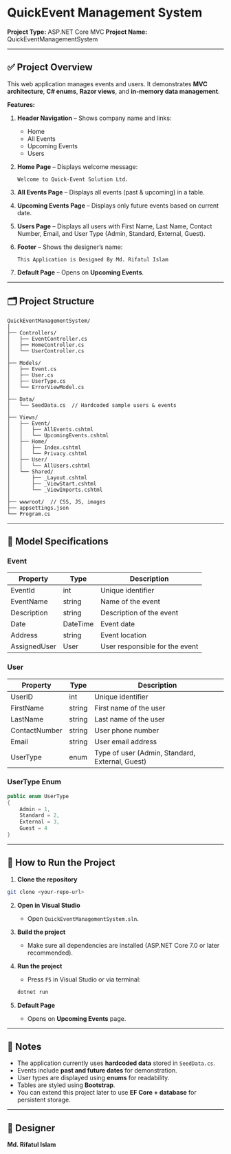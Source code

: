 # QuickEvent Management System

**Project Type:** ASP.NET Core MVC
**Project Name:** QuickEventManagementSystem

---

## ✅ Project Overview

This web application manages events and users. It demonstrates **MVC architecture**, **C# enums**, **Razor views**, and **in-memory data management**.

**Features:**

1. **Header Navigation** – Shows company name and links:

   * Home
   * All Events
   * Upcoming Events
   * Users

2. **Home Page** – Displays welcome message:

   ```
   Welcome to Quick-Event Solution Ltd.
   ```

3. **All Events Page** – Displays all events (past & upcoming) in a table.

4. **Upcoming Events Page** – Displays only future events based on current date.

5. **Users Page** – Displays all users with First Name, Last Name, Contact Number, Email, and User Type (Admin, Standard, External, Guest).

6. **Footer** – Shows the designer’s name:

   ```
   This Application is Designed By Md. Rifatul Islam
   ```

7. **Default Page** – Opens on **Upcoming Events**.

---

## 🗂 Project Structure

```
QuickEventManagementSystem/
│
├── Controllers/
│   ├── EventController.cs
│   ├── HomeController.cs
│   └── UserController.cs
│
├── Models/
│   ├── Event.cs
│   ├── User.cs
│   ├── UserType.cs
│   └── ErrorViewModel.cs
│
├── Data/
│   └── SeedData.cs  // Hardcoded sample users & events
│
├── Views/
│   ├── Event/
│   │   ├── AllEvents.cshtml
│   │   └── UpcomingEvents.cshtml
│   ├── Home/
│   │   ├── Index.cshtml
│   │   └── Privacy.cshtml
│   ├── User/
│   │   └── AllUsers.cshtml
│   └── Shared/
│       ├── _Layout.cshtml
│       ├── _ViewStart.cshtml
│       └── _ViewImports.cshtml
│
├── wwwroot/  // CSS, JS, images
├── appsettings.json
└── Program.cs
```

---

## 🔹 Model Specifications

### Event

| Property     | Type     | Description                    |
| ------------ | -------- | ------------------------------ |
| EventId      | int      | Unique identifier              |
| EventName    | string   | Name of the event              |
| Description  | string   | Description of the event       |
| Date         | DateTime | Event date                     |
| Address      | string   | Event location                 |
| AssignedUser | User     | User responsible for the event |

### User

| Property      | Type   | Description                                     |
| ------------- | ------ | ----------------------------------------------- |
| UserID        | int    | Unique identifier                               |
| FirstName     | string | First name of the user                          |
| LastName      | string | Last name of the user                           |
| ContactNumber | string | User phone number                               |
| Email         | string | User email address                              |
| UserType      | enum   | Type of user (Admin, Standard, External, Guest) |

### UserType Enum

```csharp
public enum UserType
{
    Admin = 1,
    Standard = 2,
    External = 3,
    Guest = 4
}
```

---

## 🔹 How to Run the Project

1. **Clone the repository**

```bash
git clone <your-repo-url>
```

2. **Open in Visual Studio**

   * Open `QuickEventManagementSystem.sln`.

3. **Build the project**

   * Make sure all dependencies are installed (ASP.NET Core 7.0 or later recommended).

4. **Run the project**

   * Press `F5` in Visual Studio or via terminal:

   ```bash
   dotnet run
   ```

5. **Default Page**

   * Opens on **Upcoming Events** page.

---

## 🔹 Notes

* The application currently uses **hardcoded data** stored in `SeedData.cs`.
* Events include **past and future dates** for demonstration.
* User types are displayed using **enums** for readability.
* Tables are styled using **Bootstrap**.
* You can extend this project later to use **EF Core + database** for persistent storage.

---

## 📝 Designer

**Md. Rifatul Islam**

